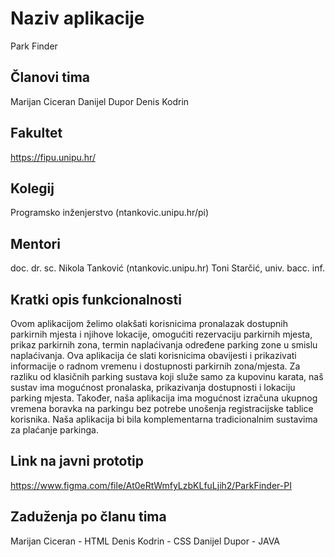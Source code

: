 # Naziv aplikacije
Park Finder

## Članovi tima
Marijan Ciceran
Danijel Dupor
Denis Kodrin

## Fakultet
https://fipu.unipu.hr/

## Kolegij
Programsko inženjerstvo (ntankovic.unipu.hr/pi)

## Mentori
doc. dr. sc. Nikola Tanković (ntankovic.unipu.hr) Toni Starčić, univ. bacc. inf.

## Kratki opis funkcionalnosti
Ovom aplikacijom želimo olakšati korisnicima pronalazak dostupnih parkirnih mjesta i njihove lokacije, omogućiti rezervaciju parkirnih mjesta, prikaz parkirnih zona, termin naplaćivanja određene parking zone u smislu naplaćivanja.
Ova aplikacija će slati korisnicima obavijesti i prikazivati informacije o radnom vremenu i dostupnosti parkirnih zona/mjesta.
Za razliku od klasičnih parking sustava koji služe samo za kupovinu karata, naš sustav ima mogućnost pronalaska, prikazivanja dostupnosti i lokaciju parking mjesta.
Također, naša aplikacija ima mogućnost izračuna ukupnog vremena boravka na parkingu bez potrebe unošenja registracijske tablice korisnika. 
Naša aplikacija bi bila komplementarna tradicionalnim sustavima za plaćanje parkinga. 

## Link na javni prototip
https://www.figma.com/file/At0eRtWmfyLzbKLfuLjih2/ParkFinder-PI

## Zaduženja po članu tima
Marijan Ciceran - HTML
Denis Kodrin - CSS
Danijel Dupor - JAVA
